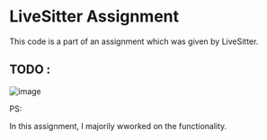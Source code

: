 # LiveSitter Assignment

This code is a part of an assignment which was given by LiveSitter.

## TODO : 

![image](https://github.com/user-attachments/assets/662b7f95-b7f3-4099-89db-250c124e08ba)

PS:

In this assignment, I majorily wworked on the functionality.
